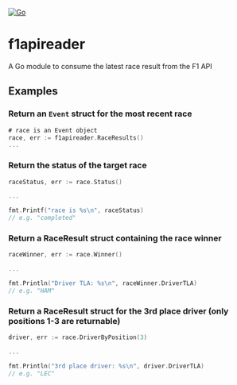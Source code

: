 [![Go](https://github.com/rpunt/f1apireader/actions/workflows/go.yml/badge.svg?branch=main)](https://github.com/rpunt/f1apireader/actions/workflows/go.yml)

# f1apireader

A Go module to consume the latest race result from the F1 API

## Examples

### Return an `Event` struct for the most recent race

```go
# race is an Event object
race, err := f1apireader.RaceResults()
...
```

### Return the status of the target race

```go
raceStatus, err := race.Status()

...

fmt.Printf("race is %s\n", raceStatus)
// e.g. "completed"
```

### Return a RaceResult struct containing the race winner

```go
raceWinner, err := race.Winner()

...

fmt.Println("Driver TLA: %s\n", raceWinner.DriverTLA)
// e.g. "HAM"
```

### Return a RaceResult struct for the 3rd place driver (only positions 1-3 are returnable)

```go
driver, err := race.DriverByPosition(3)

...

fmt.Println("3rd place driver: %s\n", driver.DriverTLA)
// e.g. "LEC"
```
